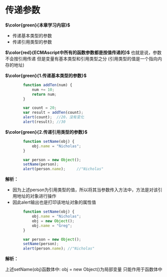 # 传递参数

**$\color{green}{本章学习内容}$**

- 传递基本类型的参数
- 传递引用类型的参数

**$\color{red}{ECMAscript中所有的函数参数都是按值传递的}$**
也就是说，参数不会按引⽤传递
但是变量有基本类型和引⽤类型之分
(引用类型的值是一个指向内存的地址)

**$\color{green}{1.传递基本类型的参数}$**

```javascript
        function addTen(num) {
            num += 10;
            return num;
        }

        var count = 20;
        var result = addTen(count);
        alert(count);  //20，没有变化
        alert(result); //30
```

**$\color{green}{2.传递引用类型的参数}$**

```javascript
        function setName(obj) {
            obj.name = "Nicholas";
        }

        var person = new Object();
        setName(person);
        alert(person.name);     //"Nicholas"
```

**解析：**

- 因为上述person为引用类型的值，所以将其当参数传入方法中，方法是对该引用地址的对象进行操作
- 因此alert输出也是打印该地址对象的属性值

```javascript
        function setName(obj) {
            obj.name = "Nicholas";
            obj = new Object();
            obj.name = "Greg";
        }

        var person = new Object();
        setName(person);
        alert(person.name); //"Nicholas"
```

**解析：**

上述setName(obj)函数体中:
obj = new Object()为局部变量
只能作用于函数体中
